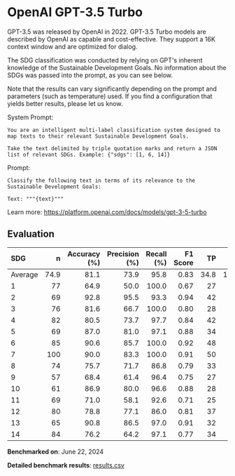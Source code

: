 # OpenAI GPT-3.5 Turbo

GPT-3.5 was released by OpenAI in 2022. GPT-3.5 Turbo models are described by
OpenAI as capable and cost-effective. They support a 16K context window and
are optimized for dialog.

The SDG classification was conducted by relying on GPT's inherent knowledge of
the Sustainable Development Goals. No information about the SDGs was passed
into the prompt, as you can see below.

Note that the results can vary significantly depending on the prompt and
parameters (such as temperature) used. If you find a configuration that yields
better results, please let us know.

System Prompt:

```
You are an intelligent multi-label classification system designed to map texts to their relevant Sustainable Development Goals.

Take the text delimited by triple quotation marks and return a JSON list of relevant SDGs. Example: {"sdgs": [1, 6, 14]}
```

Prompt:

```
Classify the following text in terms of its relevance to the Sustainable Development Goals:

Text: """{text}"""
```


Learn more: https://platform.openai.com/docs/models/gpt-3-5-turbo

## Evaluation

| SDG     |    n |   Accuracy (%) |   Precision (%) |   Recall (%) |   F1 Score |   TP |   FP |   TN |   FN |
|:--------|-----:|---------------:|----------------:|-------------:|-----------:|-----:|-----:|-----:|-----:|
| Average | 74.9 |           81.1 |            73.9 |         95.8 |       0.83 | 34.8 | 12.4 | 26.1 |  1.6 |
| 1       |   77 |           64.9 |            50.0 |        100.0 |       0.67 |   27 |   27 |   23 |    0 |
| 2       |   69 |           92.8 |            95.5 |         93.3 |       0.94 |   42 |    2 |   22 |    3 |
| 3       |   76 |           81.6 |            66.7 |        100.0 |       0.80 |   28 |   14 |   34 |    0 |
| 4       |   82 |           80.5 |            73.7 |         97.7 |       0.84 |   42 |   15 |   24 |    1 |
| 5       |   69 |           87.0 |            81.0 |         97.1 |       0.88 |   34 |    8 |   26 |    1 |
| 6       |   85 |           90.6 |            85.7 |        100.0 |       0.92 |   48 |    8 |   29 |    0 |
| 7       |  100 |           90.0 |            83.3 |        100.0 |       0.91 |   50 |   10 |   40 |    0 |
| 8       |   74 |           75.7 |            71.7 |         86.8 |       0.79 |   33 |   13 |   23 |    5 |
| 9       |   57 |           68.4 |            61.4 |         96.4 |       0.75 |   27 |   17 |   12 |    1 |
| 10      |   61 |           86.9 |            80.0 |         96.6 |       0.88 |   28 |    7 |   25 |    1 |
| 11      |   69 |           71.0 |            58.1 |         92.6 |       0.71 |   25 |   18 |   24 |    2 |
| 12      |   80 |           78.8 |            77.1 |         86.0 |       0.81 |   37 |   11 |   26 |    6 |
| 13      |   65 |           90.8 |            86.5 |         97.0 |       0.91 |   32 |    5 |   27 |    1 |
| 14      |   84 |           76.2 |            64.2 |         97.1 |       0.77 |   34 |   19 |   30 |    1 |

**Benchmarked on**: June 22, 2024

**Detailed benchmark results**: [results.csv](results.csv)